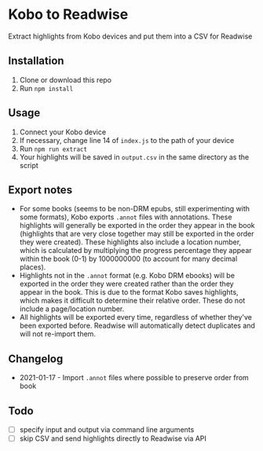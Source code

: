 # Kobo to Readwise

Extract highlights from Kobo devices and put them into a CSV for Readwise

## Installation

1. Clone or download this repo
2. Run `npm install`

## Usage
1. Connect your Kobo device
2. If necessary, change line 14 of `index.js` to the path of your device
3. Run `npm run extract`
4. Your highlights will be saved in `output.csv` in the same directory as the script

## Export notes
- For some books (seems to be non-DRM epubs, still experimenting with some formats), Kobo exports `.annot` files with annotations. These highlights will generally be exported in the order they appear in the book (highlights that are very close together may still be exported in the order they were created). These highlights also include a location number, which is calculated by multiplying the progress percentage they appear within the book (0-1) by 1000000000 (to account for many decimal places).   
- Highlights not in the `.annot` format (e.g. Kobo DRM ebooks) will be exported in the order they were created rather than the order they appear in the book. This is due to the format Kobo saves highlights, which makes it difficult to determine their relative order. These do not include a page/location number.
- All highlights will be exported every time, regardless of whether they've been exported before. Readwise will automatically detect duplicates and will not re-import them.

## Changelog
- 2021-01-17 - Import `.annot` files where possible to preserve order from book

## Todo
- [ ] specify input and output via command line arguments
- [ ] skip CSV and send highlights directly to Readwise via API

